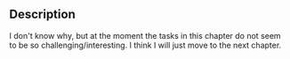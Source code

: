 ## Description

I don't know why, but at the moment the tasks in this chapter do not seem to be so challenging/interesting. I think I will just move to the next chapter.
